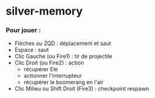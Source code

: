 # silver-memory

### Pour jouer : 
* Flèches ou ZQD : déplacement et saut
* Espace : saut
* Clic Gauche (ou Fire1) : tir de projectile
* Clic Droit (ou Fire2) : action 
  * récupérer Ele
  * actionner l'interrupteur
  * récupérer le boomerang en l'air
* Clic Milieu ou Shift Droit (Fire3) : checkpoint respawn